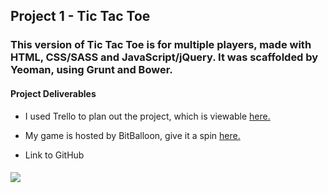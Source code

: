 <h2> Project 1 - Tic Tac Toe </h2>

<h3>This version of Tic Tac Toe is for multiple players, made with HTML, CSS/SASS and JavaScript/jQuery. It was scaffolded by Yeoman, using Grunt and Bower.</h3>

<h4>Project Deliverables</h4>

<ul>
  <li>I used Trello to plan out the project, which is viewable <a href="https://trello.com/b/0pMtOvL8/project-1-tic-tac-toe" target ="_blank"> here.</a></li>
</ul>

<ul>
  <li>My game is hosted by BitBalloon, give it a spin <a href="http://svptictactoe.bitballoon.com/" target ="_blank">here.</a></li>
</ul>

<ul>
  <li>Link to GitHub <a href="https://github.com/svpanchal/tttproject1" target ="_blank"></li>
</ul>

<h5>
  <img src="https://github.com/svpanchal/tttproject1/blob/master/app/images/IMG_6281.jpeg">
</h5>
